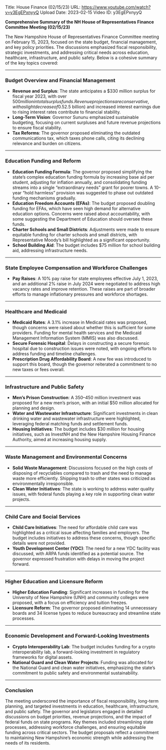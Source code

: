 Title: House Finance (02/15/23)
URL: https://www.youtube.com/watch?v=y3EgEPxnyyQ
Upload Date: 2023-02-15
Video ID: y3EgEPxnyyQ

**Comprehensive Summary of the NH House of Representatives Finance Committee Meeting (02/15/23)**

The New Hampshire House of Representatives Finance Committee meeting on February 15, 2023, focused on the state budget, financial management, and key policy priorities. The discussions emphasized fiscal responsibility, strategic investments, and addressing critical needs across education, healthcare, infrastructure, and public safety. Below is a cohesive summary of the key topics covered:

---

### **Budget Overview and Financial Management**
- **Revenue and Surplus**: The state anticipates a $330 million surplus for fiscal year 2023, with over $500 million in total surplus funds. Revenue projections are conservative, with a slight decrease of 0.5% expected in the coming years. The state’s strong cash reserves ($2.5 billion) and increased interest earnings due to rising interest rates contribute to financial stability.
- **Long-Term Vision**: Governor Sununu emphasized sustainable budgeting, focusing on current surpluses and future revenue projections to ensure fiscal stability.
- **Tax Reforms**: The governor proposed eliminating the outdated communications tax, which taxes phone calls, citing its declining relevance and burden on citizens.

---

### **Education Funding and Reform**
- **Education Funding Formula**: The governor proposed simplifying the state’s complex education funding formula by increasing base aid per student, adjusting for inflation annually, and consolidating funding streams into a single “extraordinary needs” grant for poorer towns. A 10-year “hold harmless” provision was suggested to phase out outdated funding mechanisms gradually.
- **Education Freedom Accounts (EFAs)**: The budget proposed doubling funding for EFAs, which have seen high demand for alternative education options. Concerns were raised about accountability, with some suggesting the Department of Education should oversee these funds.
- **Charter Schools and Small Districts**: Adjustments were made to ensure equitable funding for charter schools and small districts, with Representative Moody’s bill highlighted as a significant opportunity.
- **School Building Aid**: The budget includes $75 million for school building aid, addressing infrastructure needs.

---

### **State Employee Compensation and Workforce Challenges**
- **Pay Raises**: A 10% pay raise for state employees effective July 1, 2023, and an additional 2% raise in July 2024 were negotiated to address high vacancy rates and improve retention. These raises are part of broader efforts to manage inflationary pressures and workforce shortages.

---

### **Healthcare and Medicaid**
- **Medicaid Rates**: A 3.1% increase in Medicaid rates was proposed, though concerns were raised about whether this is sufficient for some providers. Funding for mental health services and the Medicaid Management Information System (MMIS) was also discussed.
- **Secure Forensic Hospital**: Delays in constructing a secure forensic hospital due to construction issues were noted, with ongoing efforts to address funding and timeline challenges.
- **Prescription Drug Affordability Board**: A new fee was introduced to support this board, though the governor reiterated a commitment to no new taxes or fees overall.

---

### **Infrastructure and Public Safety**
- **Men’s Prison Construction**: A $350–$450 million investment was proposed for a new men’s prison, with an initial $50 million allocated for planning and design.
- **Water and Wastewater Infrastructure**: Significant investments in clean drinking water and wastewater infrastructure were highlighted, leveraging federal matching funds and settlement funds.
- **Housing Initiatives**: The budget includes $30 million for housing initiatives, such as InvestNH and the New Hampshire Housing Finance Authority, aimed at increasing housing supply.

---

### **Waste Management and Environmental Concerns**
- **Solid Waste Management**: Discussions focused on the high costs of disposing of recyclables compared to trash and the need to manage waste more efficiently. Shipping trash to other states was criticized as environmentally irresponsible.
- **Clean Water Initiatives**: The state is working to address water quality issues, with federal funds playing a key role in supporting clean water projects.

---

### **Child Care and Social Services**
- **Child Care Initiatives**: The need for affordable child care was highlighted as a critical issue affecting families and employers. The budget includes initiatives to address these concerns, though specific details were not provided.
- **Youth Development Center (YDC)**: The need for a new YDC facility was discussed, with ARPA funds identified as a potential source. The governor expressed frustration with delays in moving the project forward.

---

### **Higher Education and Licensure Reform**
- **Higher Education Funding**: Significant increases in funding for the University of New Hampshire (UNH) and community colleges were proposed, with a focus on efficiency and tuition freezes.
- **Licensure Reform**: The governor proposed eliminating 14 unnecessary boards and 34 license types to reduce bureaucracy and streamline state processes.

---

### **Economic Development and Forward-Looking Investments**
- **Crypto Interoperability Lab**: The budget includes funding for a crypto interoperability lab, a forward-looking investment in regulatory frameworks for digital assets.
- **National Guard and Clean Water Projects**: Funding was allocated for the National Guard and clean water initiatives, emphasizing the state’s commitment to public safety and environmental sustainability.

---

### **Conclusion**
The meeting underscored the importance of fiscal responsibility, long-term planning, and targeted investments in education, healthcare, infrastructure, and public safety. The governor and legislators engaged in detailed discussions on budget priorities, revenue projections, and the impact of federal funds on state programs. Key themes included streamlining state processes, addressing workforce challenges, and ensuring equitable funding across critical sectors. The budget proposals reflect a commitment to maintaining New Hampshire’s economic strength while addressing the needs of its residents.
